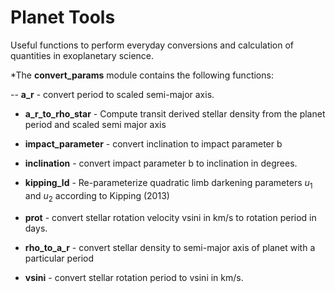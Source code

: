 # Planet Tools
Useful functions to perform everyday conversions and calculation of quantities in exoplanetary science.

*The **convert_params** module contains the following functions:

 -- **a_r** - convert period to scaled semi-major axis.
 - **a_r_to_rho_star** - Compute transit derived stellar density from the planet period and scaled semi major axis
 - **impact_parameter** - convert inclination to impact parameter b
 
 - **inclination** - convert impact parameter b to inclination in degrees.
 - **kipping_ld** - Re-parameterize quadratic limb darkening parameters $u_{1}$ and $u_{2}$ according to Kipping (2013)
 - **prot** - convert stellar rotation velocity vsini in km/s to rotation period in days.
 - **rho_to_a_r** - convert stellar density to semi-major axis of planet with a particular period
 - **vsini** - convert stellar rotation period to vsini in km/s.
